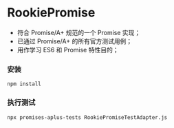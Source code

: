 # RookiePromise #

* 符合 Promise/A+ 规范的一个 Promise 实现；
* 已通过 Promise/A+ 的所有官方测试用例；
* 用作学习 ES6 和 Promise 特性目的；


### 安装

```
npm install
```


### 执行测试

```
npx promises-aplus-tests RookiePromiseTestAdapter.js
```
